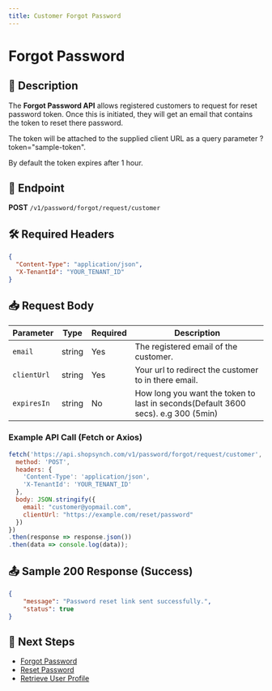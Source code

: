 ```yaml
---
title: Customer Forgot Password
---
```


# Forgot Password 

## 📌 Description
The **Forgot Password API** allows registered customers to request for reset password token. Once this is initiated, they will get
an email that contains the token to reset there password.

The token will be attached to the supplied client URL as a query parameter ?token="sample-token".

By default the token expires after 1 hour.

## 🔗 Endpoint
**POST** `/v1/password/forgot/request/customer`

## 🛠️ Required Headers
```json
{
  "Content-Type": "application/json",
  "X-TenantId": "YOUR_TENANT_ID"
}
```

## 📥 Request Body
| Parameter  | Type   | Required | Description |
|-----------|--------|----------|-------------|
| `email`   | string | Yes      | The registered email of the customer. |
| `clientUrl`| string | Yes      | Your url to redirect the customer to in there email. |
| `expiresIn`| string | No      | How long you want the token to last in seconds(Default 3600 secs). e.g 300 (5min) |

### Example API Call (Fetch or Axios)
```javascript
fetch('https://api.shopsynch.com/v1/password/forgot/request/customer', {
  method: 'POST',
  headers: {
    'Content-Type': 'application/json',
    'X-TenantId': 'YOUR_TENANT_ID'
  },
  body: JSON.stringify({
    email: "customer@yopmail.com",
    clientUrl: "https://example.com/reset/password"
  })
})
.then(response => response.json())
.then(data => console.log(data));
```

## 📤 Sample 200 Response (Success)
```json
{
    "message": "Password reset link sent successfully.",
    "status": true
}
```


## 🔗 Next Steps
- [Forgot Password](./forgot-password.md)
- [Reset Password](./reset-password.md)
- [Retrieve User Profile](./user-profile.md)